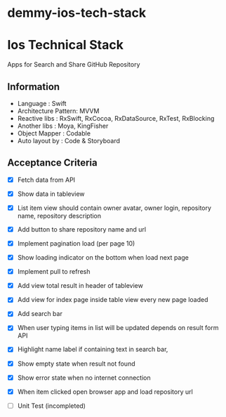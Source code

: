 # demmy-ios-tech-stack

# Ios Technical Stack
Apps for Search and Share GitHub Repository 

## Information

- Language : Swift
- Architecture Pattern: MVVM
- Reactive libs : RxSwift, RxCocoa, RxDataSource, RxTest, RxBlocking
- Another libs : Moya, KingFisher
- Object Mapper : Codable
- Auto layout by : Code & Storyboard

## Acceptance Criteria
- [x] Fetch data from API
- [x] Show data in tableview
- [x] List item view should contain owner avatar, owner login, repository name, repository description
- [x] Add button to share repository name and url
- [x] Implement pagination load (per page 10)
- [x] Show loading indicator on the bottom when load next page
- [x] Implement pull to refresh
- [x] Add view total result in header of tableview
- [x] Add view for index page inside table view every new page loaded
- [x] Add search bar
- [x] When user typing items in list will be updated depends on result form API
- [x] Highlight name label if containing text in search bar,
- [x] Show empty state when result not found
- [x] Show error state when no internet connection
- [x] When item clicked open browser app and load repository url
- [ ] Unit Test (incompleted)

